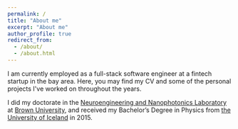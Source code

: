 ```yaml
---
permalink: /
title: "About me"
excerpt: "About me"
author_profile: true
redirect_from: 
  - /about/
  - /about.html
---
```


I am currently employed as a full-stack software engineer at a fintech startup in the bay area. Here, you may find my CV and some of the personal projects I've worked on throughout the years.

I did my doctorate in the [Neuroengineering and Nanophotonics Laboratory](http://nurmikko.engin.brown.edu/) at [Brown University](https://www.brown.edu/), and received my Bachelor’s Degree in Physics from [the University of Iceland](https://english.hi.is/university_of_iceland) in 2015. 
